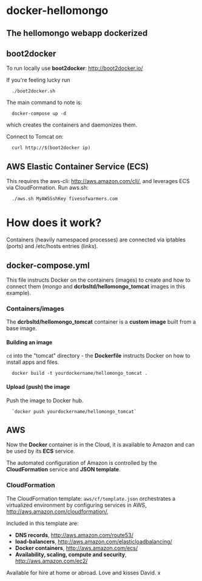 # docker-hellomongo
The hellomongo webapp dockerized
--------------------------------
boot2docker
-----------
To run locally use **boot2docker**: http://boot2docker.io/

If you're feeling lucky run
```
  ./boot2docker.sh
```
The main command to note is:
```
  docker-compose up -d
```  
which creates the containers and daemonizes them. 

Connect to Tomcat on:
```
  curl http://$(boot2docker ip)
```  
AWS Elastic Container Service (ECS)
--------------------------------------
This requires the aws-cli: http://aws.amazon.com/cli/, and leverages ECS via CloudFormation. Run aws.sh:
```
  ./aws.sh MyAWSSshKey fivesofwarmers.com
```
# How does it work?
Containers (heavily namespaced processes) are connected via iptables (ports) and /etc/hosts entries (links).
## docker-compose.yml
This file instructs Docker on the containers (images) to create and how to connect them (*mongo* and **dcrbsltd/hellomongo_tomcat** images in this example).
### Containers/images
The **dcrbsltd/hellomongo_tomcat** container is a **custom image** built from a base image.
#### Building an image
`cd` into the "tomcat" directory - the **Dockerfile** instructs Docker on how to install apps and files.
```
  docker build -t yourdockername/hellomongo_tomcat .
```
#### Upload (push) the image
Push the image to Docker hub.
```
  `docker push yourdockername/hellomongo_tomcat`
```
## AWS
Now the **Docker** container is in the Cloud, it is available to Amazon and can be used by its **ECS** service.

The automated configuration of Amazon is controlled by the **CloudFormation** service and **JSON template**. 

### CloudFormation
The CloudFormation template: `aws/cf/template.json` orchestrates a virtualized environment by configuring services in AWS, http://aws.amazon.com/cloudformation/,

Included in this template are:

  * **DNS records**, http://aws.amazon.com/route53/
  * **load-balancers**, http://aws.amazon.com/elasticloadbalancing/
  * **Docker containers**, http://aws.amazon.com/ecs/
  * **Availability, scaling, compute and security**, http://aws.amazon.com/ec2/

Available for hire at home or abroad. Love and kisses David. x
